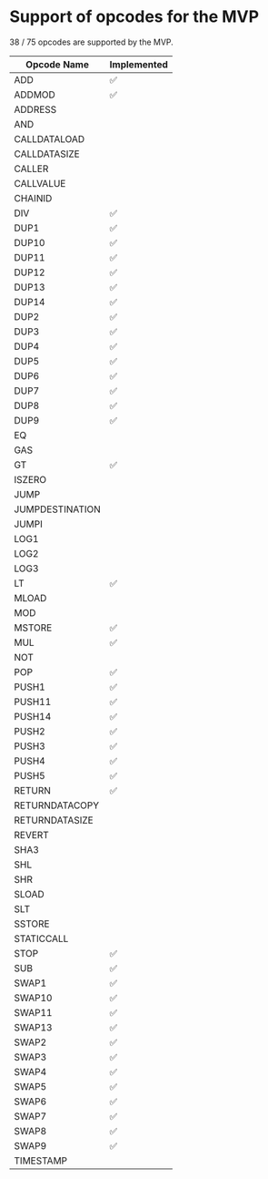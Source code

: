 # Support of opcodes for the MVP

38 / 75 opcodes are supported by the MVP.

| Opcode Name     | Implemented |
| --------------- | ----------- |
| ADD             | ✅          |
| ADDMOD          | ✅          |
| ADDRESS         |             |
| AND             |             |
| CALLDATALOAD    |             |
| CALLDATASIZE    |             |
| CALLER          |             |
| CALLVALUE       |             |
| CHAINID         |             |
| DIV             | ✅          |
| DUP1            | ✅          |
| DUP10           | ✅          |
| DUP11           | ✅          |
| DUP12           | ✅          |
| DUP13           | ✅          |
| DUP14           | ✅          |
| DUP2            | ✅          |
| DUP3            | ✅          |
| DUP4            | ✅          |
| DUP5            | ✅          |
| DUP6            | ✅          |
| DUP7            | ✅          |
| DUP8            | ✅          |
| DUP9            | ✅          |
| EQ              |             |
| GAS             |             |
| GT              | ✅          |
| ISZERO          |             |
| JUMP            |             |
| JUMPDESTINATION |             |
| JUMPI           |             |
| LOG1            |             |
| LOG2            |             |
| LOG3            |             |
| LT              | ✅          |
| MLOAD           |             |
| MOD             |             |
| MSTORE          | ✅          |
| MUL             | ✅          |
| NOT             |             |
| POP             | ✅          |
| PUSH1           | ✅          |
| PUSH11          | ✅          |
| PUSH14          | ✅          |
| PUSH2           | ✅          |
| PUSH3           | ✅          |
| PUSH4           | ✅          |
| PUSH5           | ✅          |
| RETURN          | ✅          |
| RETURNDATACOPY  |             |
| RETURNDATASIZE  |             |
| REVERT          |             |
| SHA3            |             |
| SHL             |             |
| SHR             |             |
| SLOAD           |             |
| SLT             |             |
| SSTORE          |             |
| STATICCALL      |             |
| STOP            | ✅          |
| SUB             | ✅          |
| SWAP1           | ✅          |
| SWAP10          | ✅          |
| SWAP11          | ✅          |
| SWAP13          | ✅          |
| SWAP2           | ✅          |
| SWAP3           | ✅          |
| SWAP4           | ✅          |
| SWAP5           | ✅          |
| SWAP6           | ✅          |
| SWAP7           | ✅          |
| SWAP8           | ✅          |
| SWAP9           | ✅          |
| TIMESTAMP       |             |
